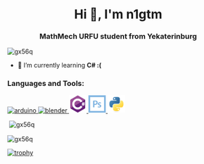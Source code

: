 <h1 align="center">Hi 👋, I'm n1gtm</h1>
<h3 align="center">MathMech URFU student from Yekaterinburg</h3>

<p align="left"> <img src="https://komarev.com/ghpvc/?username=gx56q&label=Profile%20views&color=0e75b6&style=flat" alt="gx56q" /> </p>

- 🌱 I’m currently learning **C# :(**


<h3 align="left">Languages and Tools:</h3>
<p align="left"> <a href="https://www.arduino.cc/" target="_blank" rel="noreferrer"> <img src="https://cdn.worldvectorlogo.com/logos/arduino-1.svg" alt="arduino" width="40" height="40"/> </a> <a href="https://www.blender.org/" target="_blank" rel="noreferrer"> <img src="https://download.blender.org/branding/community/blender_community_badge_white.svg" alt="blender" width="40" height="40"/> </a> <a href="https://www.w3schools.com/cs/" target="_blank" rel="noreferrer"> <img src="https://raw.githubusercontent.com/devicons/devicon/master/icons/csharp/csharp-original.svg" alt="csharp" width="40" height="40"/> </a> <a href="https://www.photoshop.com/en" target="_blank" rel="noreferrer"> <img src="https://raw.githubusercontent.com/devicons/devicon/master/icons/photoshop/photoshop-line.svg" alt="photoshop" width="40" height="40"/> </a> <a href="https://www.python.org" target="_blank" rel="noreferrer"> <img src="https://raw.githubusercontent.com/devicons/devicon/master/icons/python/python-original.svg" alt="python" width="40" height="40"/> </a> </p>

<p>&nbsp;<img align="center" src="https://github-readme-stats.vercel.app/api?username=gx56q&show_icons=true&locale=en" alt="gx56q" /></p>

<p><img align="center" src="https://github-readme-streak-stats.herokuapp.com/?user=gx56q&" alt="gx56q" /></p>

[![trophy](https://github-profile-trophy.vercel.app/?username=gx56q&theme=onedark)](https://github.com/ryo-ma/github-profile-trophy)

